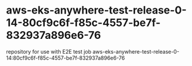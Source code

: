 # aws-eks-anywhere-test-release-0-14-80cf9c6f-f85c-4557-be7f-832937a896e6-76
repository for use with E2E test job aws-eks-anywhere-test-release-0-14:80cf9c6f-f85c-4557-be7f-832937a896e6-76
